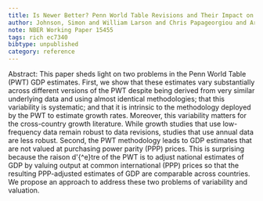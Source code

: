```yaml
---
title: Is Newer Better? Penn World Table Revisions and Their Impact on Growth Estimates
author: Johnson, Simon and William Larson and Chris Papageorgiou and Arvind Subramanian
note: NBER Working Paper 15455
tags: rich ec7340
bibtype: unpublished
category: reference
---
```

Abstract: This paper sheds light on two problems in the Penn World Table (PWT) GDP estimates. First, we show that these estimates vary substantially across different versions of the PWT despite being derived from very similar underlying data and using almost identical methodologies; that this variability is systematic; and that it is intrinsic to the methodology deployed by the PWT to estimate growth rates. Moreover, this variability matters for the cross-country growth literature. While growth studies that use low-frequency data remain robust to data revisions, studies that use annual data are less robust. Second, the PWT methodology leads to GDP estimates that are not valued at purchasing power parity (PPP) prices. This is surprising because the raison d'{\^e}tre of the PWT is to adjust national estimates of GDP by valuing output at common international (PPP) prices so that the resulting PPP-adjusted estimates of GDP are comparable across countries. We propose an approach to address these two problems of variability and valuation.
